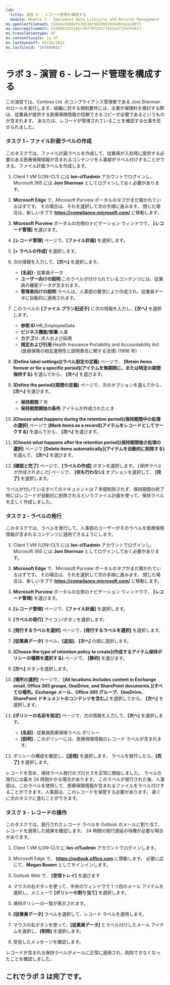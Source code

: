 ```yaml
---
lab:
  title: 演習 6 - レコード管理を構成する
  module: Module 3 - Implement Data Lifecycle and Records Management
ms.openlocfilehash: 1d2e4a3980efe3d13bc98209d266b40c62a18871
ms.sourcegitcommit: 53488624251b6cf8f79f2d1ff561e3f334764821
ms.translationtype: HT
ms.contentlocale: ja-JP
ms.lasthandoff: 08/26/2022
ms.locfileid: "147694931"
---
```

# <a name="lab-3---exercise-6---configure-records-management"></a>ラボ 3 - 演習 6 - レコード管理を構成する

この演習では、Contoso Ltd. のコンプライアンス管理者である Joni Sherman のロールを実行します。組織に対する規制要件には、企業が保険料を検討する際は、従業員が提供する医療保険情報の信頼できるコピーが必要であるというものが含まれます。 あなたは、レコードが管理されていることを確認する仕事を任せられました。

### <a name="task-1--create-file-plan-labels"></a>タスク 1 – ファイル計画ラベルの作成

このタスクでは、ファイル計画ラベルを作成して、従業員が入社時に提供する必要のある医療保険情報が含まれるコンテンツを人事部がラベル付けすることができる、ファイル計画ラベルを作成します。

1. Client 1 VM (LON-CL1) には **lon-cl1\admin** アカウントでログインし、Microsoft 365 には **Joni Sherman** としてログインしておく必要があります。 

1. **Microsoft Edge** で、Microsoft Purview ポータルのタブがまだ開かれているはずです。 その場合は、それを選択して次の手順に進みます。 閉じた場合は、新しいタブで **https://compliance.microsoft.com/** に移動します。 

1. **Microsoft Purview** ポータルの左側のナビゲーション ウィンドウで、 **[レコード管理]** を選びます。

1. **[レコード管理]** ページで、**[ファイル計画]** を選択します。

1. **[+ ラベルの作成]** を選択します。

1. 次の情報を入力して、**[次へ]** を選択します。

    - **[名前]** : 従業員データ
    - **ユーザー向けの説明**:このラベルが付けられているコンテンツには、従業員の機密データが含まれます。
    - **管理者向けの説明**:ラベルは、人事部の要求により作成され、従業員データに自動的に適用されます。

1. このラベルの **[ファイル プラン記述子]** に次の情報を入力し、**[次へ]** を選択します。

    - **参照 ID**:HR_EmployeeData
    - **ビジネス機能/部署**:人事
    - **カテゴリ**: 求人および採用
    - **規定および引用**:Health Insurance Portability and Accountability Act (医療保険の相互運用性と説明責任に関する法律) (1996 年)

1. **[Define label settings]\(ラベル設定の定義\)** ページで、 **[Retain items forever or for a specific period]\(アイテムを無期限に、または特定の期間保持する\)** を選んでから、 **[次へ]** を選びます。

1. **[Define the period]\(期間の定義\)** ページで、次のオプションを選んでから、 **[次へ]** を選びます。

    - **保持期間**:7 年
    - **保持期間開始の条件**:アイテムが作成されたとき

1. **[Choose what happens during the retention period]\(保持期間中の処理の選択\)** ページで **[Mark items as a record]\(アイテムをレコードとしてマークする\)** を選んでから、 **[次へ]** を選びます。

1. **[Choose what happens after the retention period]\(保持期間後の処理の選択\)** ページで **[Delete items automatically]\(アイテムを自動的に削除する\)** を選んで、 **[次へ]** を選びます。

1. **[確認と完了]** ページで、**[ラベルの作成]** ボタンを選択します。  *[保持ラベルが作成されました]* ページで、 **[何も行わない]** オプションを選択して、 **[完了]** を選択します。

ラベルが付いているすべてのドキュメントは 7 年間削除されず、保持期間の終了時にはレコードが自動的に削除されるというファイル計画を使って、保持ラベルを正しく作成しました。

### <a name="task-2--publish-labels"></a>タスク 2 - ラベルの発行

このタスクでは、ラベルを発行して、人事部のユーザーがそのラベルを医療保険情報が含まれるコンテンツに適用できるようにします。

1. Client 1 VM (LON-CL1) には **lon-cl1\admin** アカウントでログインし、Microsoft 365 には **Joni Sherman** としてログインしておく必要があります。 

1. **Microsoft Edge** で、Microsoft Purview ポータルのタブがまだ開かれているはずです。 その場合は、それを選択して次の手順に進みます。 閉じた場合は、新しいタブで **https://compliance.microsoft.com/** に移動します。 

1. **Microsoft Purview** ポータルの左側のナビゲーション ウィンドウで、 **[レコード管理]** を選びます。

1. **[レコード管理]** ページで、**[ファイル計画]** を選択します。

1. **[ラベルの発行]** アイコン/ボタンを選択します。

1. **[発行するラベルを選択]** ページで、**[発行するラベルを選択]** を選択します。

1. **[従業員データ]** ラベル、**[追加]**、**[次へ]** の順に選択します。 

1. **[Choose the type of retention policy to create]\(作成するアイテム保持ポリシーの種類を選択する\)** ページで、 **[静的]** を選びます。

1. **[次へ]** ボタンを選択します。

1. **[場所の選択]** ページで、 **[All locations.Includes content in Exchange email, Office 365 groups, OneDrive, and SharePoint documents.]\(すべての場所。Exchange メール、Office 365 グループ、OneDrive、SharePoint ドキュメントのコンテンツを含む。\)** を選択してから、 **[次へ]** を選択します。

1. **[ポリシーの名前を設定]** ページで、次の情報を入力して、**[次へ]** を選択します。

    - **[名前]** : 従業員医療保険ラベル ポリシー
    - **[説明]** : このポリシーには、医療保険情報のレコード ラベルが含まれます。

1. ポリシーの構成を確認し、**[送信]** を選択します。  ラベルを発行したら、**[完了]** を選択します。

レコードを含め、保持ラベル発行のプロセスを正常に開始しました。 ラベルの発行には最大 24 時間かかる場合があります。 このラベルが発行された後、人事部は、このラベルを使用して、医療保険情報が含まれるファイルをラベル付けすることができます。人事部は、このレコードを保管する必要があります。  直ぐに次のタスクに進むことができます。

### <a name="task-3--work-with-records"></a>タスク 3 - レコードの操作

このタスクでは、発行されたレコード ラベルを Outlook のメールに割り当て、レコードを適用した結果を確認します。 24 時間の発行遅延の待機が必要な場合があります。

1. Client 1 VM (LON-CL1) に **lon-cl1\admin** アカウントでログインします。

1. Microsoft Edge で、 **https://outlook.office.com** に移動します。 必要に応じて、**Megan Bowen** としてサインインします。 
 
1. Outlook Web で、 **[受信トレイ]** を選びます

1. マウスの右ボタンを使って、中央のウィンドウで 1 つ目のメール アイテムを選択し、メニューで **[ポリシーの割り当て]** を選択します。

1. 保持ポリシーの一覧が表示されます。

1. **[従業員データ]** ラベルを選択して、レコード ラベルを適用します。  

1. マウスの右ボタンを使って、**[従業員データ]** とラベル付けしたメール アイテムを選択し、**[削除]** を選択します。

1. 受信したメッセージを確認します。

レコードが含まれる保持ラベルがメールに正常に適用され、削除できなくなったことを確認しました。

## <a name="you-have-completed-the-lab-3"></a>これでラボ 3 は完了です。
